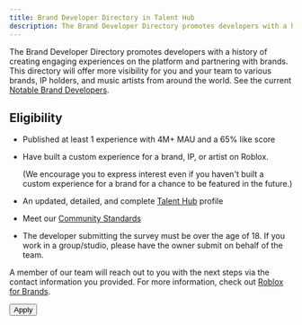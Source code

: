 ```yaml
---
title: Brand Developer Directory in Talent Hub
description: The Brand Developer Directory promotes developers with a history of creating engaging experiences on the platform and partnering with brands.
---
```


The Brand Developer Directory promotes developers with a history of creating engaging experiences on the platform and partnering with brands. This directory will offer more visibility for you and your team to various brands, IP holders, and music artists from around the world. See the current [Notable Brand Developers](https://create.roblox.com/talent/search/notable-brand-developers).

<figure>
<Chip
    color="success"
    label="Status: Open"
    size="medium"
    variant="filled" />
</figure>

## Eligibility

- Published at least 1 experience with 4M+ MAU and a 65% like score
- Have built a custom experience for a brand, IP, or artist on Roblox.

  (We encourage you to express interest even if you haven't built a custom experience for a brand for a chance to be featured in the future.)

- An updated, detailed, and complete [Talent Hub](https://create.roblox.com/talent/) profile
- Meet our [Community Standards](https://en.help.roblox.com/hc/en-us/articles/203313410-Roblox-Community-Standards)
- The developer submitting the survey must be over the age of 18. If you work in a group/studio, please have the owner submit on behalf of the team.

A member of our team will reach out to you with the next steps via the contact information you provided. For more information, check out [Roblox for Brands](https://brands.roblox.com/).

<Button href="https://survey.roblox.com/jfe/form/SV_802xyrv9VHb7VHM" size='large' variant='contained' style={{width:200}}>Apply</Button>
